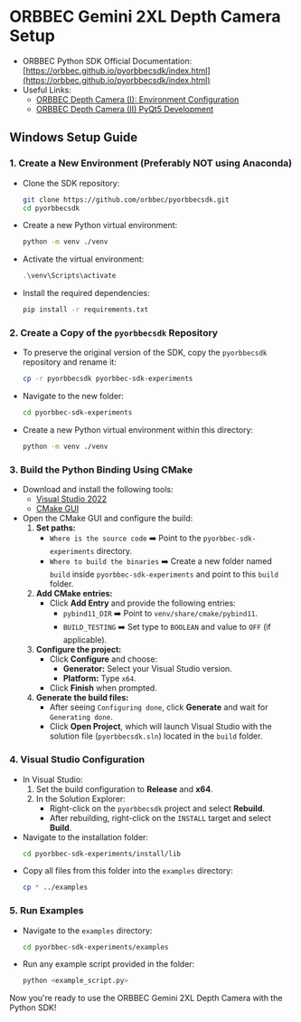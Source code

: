 # ORBBEC Gemini 2XL Depth Camera Setup

- ORBBEC Python SDK Official Documentation: [https://orbbec.github.io/pyorbbecsdk/index.html](https://orbbec.github.io/pyorbbecsdk/index.html)
- Useful Links: 
    - [ORBBEC Depth Camera (I): Environment Configuration](https://blog.csdn.net/WYKB_Mr_Q/article/details/137040226)
    - [ORBBEC Depth Camera (II) PyQt5 Development](https://blog.csdn.net/WYKB_Mr_Q/article/details/137084563?spm=1001.2014.3001.5501)

## Windows Setup Guide

### 1. Create a New Environment (Preferably NOT using Anaconda)
   - Clone the SDK repository:
     ```bash
     git clone https://github.com/orbbec/pyorbbecsdk.git
     cd pyorbbecsdk
     ```
   - Create a new Python virtual environment:
     ```bash
     python -m venv ./venv
     ```
   - Activate the virtual environment:
     ```powershell
     .\venv\Scripts\activate
     ```
   - Install the required dependencies:
     ```bash
     pip install -r requirements.txt
     ```

### 2. Create a Copy of the `pyorbbecsdk` Repository
   - To preserve the original version of the SDK, copy the `pyorbbecsdk` repository and rename it:
     ```bash
     cp -r pyorbbecsdk pyorbbec-sdk-experiments
     ```
   - Navigate to the new folder:
     ```bash
     cd pyorbbec-sdk-experiments
     ```
   - Create a new Python virtual environment within this directory:
     ```bash
     python -m venv ./venv
     ```

### 3. Build the Python Binding Using CMake
   - Download and install the following tools:
     - [Visual Studio 2022](https://visualstudio.microsoft.com/)
     - [CMake GUI](https://cmake.org/download/)
   - Open the CMake GUI and configure the build:
     1. **Set paths:**
        - `Where is the source code` ➡️ Point to the `pyorbbec-sdk-experiments` directory.
        - `Where to build the binaries` ➡️ Create a new folder named `build` inside `pyorbbec-sdk-experiments` and point to this `build` folder.
     2. **Add CMake entries:**
        - Click **Add Entry** and provide the following entries:
          - `pybind11_DIR` ➡️ Point to `venv/share/cmake/pybind11`.
          - `BUILD_TESTING` ➡️ Set type to `BOOLEAN` and value to `OFF` (if applicable).
     3. **Configure the project:**
        - Click **Configure** and choose:
          - **Generator:** Select your Visual Studio version.
          - **Platform:** Type `x64`.
        - Click **Finish** when prompted.
     4. **Generate the build files:**
        - After seeing `Configuring done`, click **Generate** and wait for `Generating done`.
        - Click **Open Project**, which will launch Visual Studio with the solution file (`pyorbbecsdk.sln`) located in the `build` folder.

### 4. Visual Studio Configuration
   - In Visual Studio:
     1. Set the build configuration to **Release** and **x64**.
     2. In the Solution Explorer:
        - Right-click on the `pyorbbecsdk` project and select **Rebuild**.
        - After rebuilding, right-click on the `INSTALL` target and select **Build**.
   - Navigate to the installation folder:
     ```bash
     cd pyorbbec-sdk-experiments/install/lib
     ```
   - Copy all files from this folder into the `examples` directory:
     ```bash
     cp * ../examples
     ```

### 5. Run Examples
   - Navigate to the `examples` directory:
     ```bash
     cd pyorbbec-sdk-experiments/examples
     ```
   - Run any example script provided in the folder:
     ```bash
     python <example_script.py>
     ```

Now you're ready to use the ORBBEC Gemini 2XL Depth Camera with the Python SDK!

